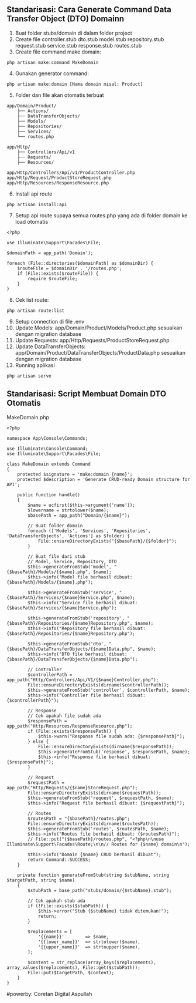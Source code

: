 ## Standarisasi: Cara Generate Command Data Transfer Object (DTO) Domainn
1. Buat folder stubs/domain di dalam folder project
2. Create file controller.stub dto.stub model.stub repository.stub request.stub service.stub response.stub routes.stub
3. Create file command make domain:
```
php artisan make:command MakeDomain

```
4. Gunakan generator command:
```
php artisan make:domain [Nama domain misal: Product]

```
5. Folder dan file akan otomatis terbuat
```
app/Domain/Product/
    ├── Actions/
    ├── DataTransferObjects/
    ├── Models/
    ├── Repositories/
    ├── Services/
    └── routes.php

app/Http/
    ├── Controllers/Api/v1
    ├── Requests/
    ├── Resources/

app/Http/Controllers/Api/v1/ProductController.php
app/Http/Request/ProductStoreRequest.php
app/Http/Resources/ResponseResource.php

```

6. Install api route
```
php artisan install:api

```

7. Setup api route supaya semua routes.php yang ada di folder domain ke load otomatis
```
<?php

use Illuminate\Support\Facades\File;

$domainPath = app_path('Domain');

foreach (File::directories($domainPath) as $domainDir) {
    $routeFile = $domainDir . '/routes.php';
    if (File::exists($routeFile)) {
        require $routeFile;
    }
}

```

8. Cek list route:
```
php artisan route:list

```

9. Setup connection di file .env
10. Update Models: app/Domain/Product/Models/Product.php sesuaikan dengan migration database
11. Update Requests: app/Http/Requests/ProductStoreRequest.php
12. Update DataTransferObjects: app/Domain/Product/DataTransferObjects/ProductData.php sesuaikan dengan migration database
13. Running aplikasi
```
php artisan serve

```


## Standarisasi: Script Membuat Domain DTO Otomatis


MakeDomain.php
```
<?php

namespace App\Console\Commands;

use Illuminate\Console\Command;
use Illuminate\Support\Facades\File;

class MakeDomain extends Command
{
    protected $signature = 'make:domain {name}';
    protected $description = 'Generate CRUD-ready Domain structure for API';

    public function handle()
    {
        $name = ucfirst($this->argument('name'));
        $lowername = strtolower($name);
        $basePath = app_path("Domain/{$name}");

        // Buat folder domain
        foreach (['Models', 'Services', 'Repositories', 'DataTransferObjects', 'Actions'] as $folder) {
            File::ensureDirectoryExists("{$basePath}/{$folder}");
        }

        // Buat file dari stub
        // Model, Service, Repository, DTO
        $this->generateFromStub('model', "{$basePath}/Models/{$name}.php", $name);
        $this->info("Model file berhasil dibuat: {$basePath}/Models/{$name}.php");

        $this->generateFromStub('service', "{$basePath}/Services/{$name}Service.php", $name);
        $this->info("Service file berhasil dibuat: {$basePath}/Services/{$name}Service.php");

        $this->generateFromStub('repository', "{$basePath}/Repositories/{$name}Repository.php", $name);
        $this->info("Repository file berhasil dibuat: {$basePath}/Repositories/{$name}Repository.php");

        $this->generateFromStub('dto', "{$basePath}/DataTransferObjects/{$name}Data.php", $name);
        $this->info("DTO file berhasil dibuat: {$basePath}/DataTransferObjects/{$name}Data.php");

        // Controller
        $controllerPath = app_path("Http/Controllers/Api/V1/{$name}Controller.php");
        File::ensureDirectoryExists(dirname($controllerPath));
        $this->generateFromStub('controller', $controllerPath, $name);
        $this->info("Controller file berhasil dibuat: {$controllerPath}");

        // Response
        // Cek apakah file sudah ada
        $responsePath = app_path("Http/Resources/ResponseResource.php");
        if (File::exists($responsePath)) {
            $this->warn("Response file sudah ada: {$responsePath}");
        } else {
            File::ensureDirectoryExists(dirname($responsePath));
            $this->generateFromStub('response', $responsePath, $name);
            $this->info("Response file berhasil dibuat: {$responsePath}");
        }

        // Request
        $requestPath = app_path("Http/Requests/{$name}StoreRequest.php");
        File::ensureDirectoryExists(dirname($requestPath));
        $this->generateFromStub('request', $requestPath, $name);
        $this->info("Request file berhasil dibuat: {$requestPath}");

        // Routes
        $routesPath = "{$basePath}/routes.php";
        File::ensureDirectoryExists(dirname($routesPath));
        $this->generateFromStub('routes', $routesPath, $name);
        $this->info("Routes file berhasil dibuat: {$routesPath}");
        // File::put("{$basePath}/routes.php", "<?php\n\nuse Illuminate\Support\Facades\Route;\n\n// Routes for {$name} domain\n");

        $this->info("Domain {$name} CRUD berhasil dibuat");
        return Command::SUCCESS;
    }

    private function generateFromStub(string $stubName, string $targetPath, string $name)
    {
        $stubPath = base_path("stubs/domain/{$stubName}.stub");

        // Cek apakah stub ada
        if (!File::exists($stubPath)) {
            $this->error("Stub {$stubName} tidak ditemukan!");
            return;
        }

        $replacements = [
            '{{name}}'        => $name,
            '{{lower_name}}'  => strtolower($name),
            '{{upper_name}}'  => strtoupper($name),
        ];

        $content = str_replace(array_keys($replacements), array_values($replacements), File::get($stubPath));
        File::put($targetPath, $content);
    }
}

```


#powerby: Coretan Digital Aspullah



